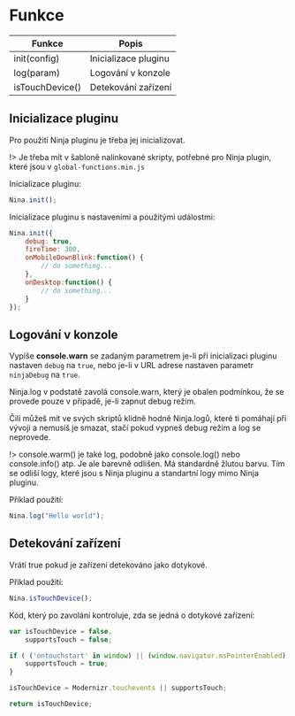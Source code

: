 # Funkce

| Funkce | Popis |
 | --------------- | ---------------------- |
 | init(config) | Inicializace pluginu |
 | log(param) | Logování v konzole |
 | isTouchDevice() | Detekování zařízení |

## Inicializace pluginu

Pro použití Ninja pluginu je třeba jej inicializovat.

!> Je třeba mít v šabloně nalinkované skripty, potřebné pro Ninja plugin, které jsou v `global-functions.min.js`

Inicializace pluginu:

```javascript
Nina.init();
```

Inicializace pluginu s nastaveními a použitými událostmi:

```javascript
Nina.init({
    debug: true,
    fireTime: 300,
    onMobileDownBlink:function() {
        // do something...
    },
    onDesktop:function() {
        // do something...
    }
});
```

## Logování v konzole

Vypíše **console.warn** se zadaným parametrem je-li při inicializaci pluginu nastaven `debug` na `true`, nebo je-li v URL adrese nastaven parametr `ninjaDebug` na `true`.

Ninja.log v podstatě zavolá console.warn, který je obalen podmínkou, že se provede pouze v případě, je-li zapnut debug režim.

Čili můžeš mít ve svých skriptů klidně hodně Ninja.logů, které ti pomáhají při vývoji a nemusíš je smazat, stačí pokud vypneš debug režim a log se neprovede.

!> console.warm() je také log, podobně jako console.log() nebo console.info() atp. Je ale barevně odlišen. Má standardně žlutou barvu. Tím se odliší logy, které jsou s Ninja pluginu a standartní logy mimo Ninja pluginu.

Příklad použití:

```javascript
Nina.log("Hello world");
```

## Detekování zařízení

Vrátí true pokud je zařízení detekováno jako dotykové.

Příklad použití:

```javascript
Nina.isTouchDevice();
```

Kód, který po zavolání kontroluje, zda se jedná o dotykové zařízení:

```javascript
var isTouchDevice = false,
    supportsTouch = false;

if ( ('ontouchstart' in window) || (window.navigator.msPointerEnabled) || ('ontouchstart' in document.documentElement) ) {
    supportsTouch = true;
}

isTouchDevice = Modernizr.touchevents || supportsTouch;

return isTouchDevice;
```
